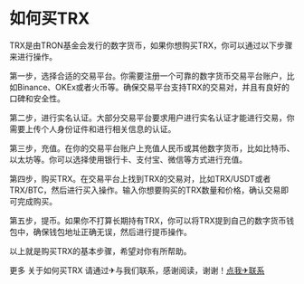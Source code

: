 # 如何买TRX

TRX是由TRON基金会发行的数字货币，如果你想购买TRX，你可以通过以下步骤来进行操作。

第一步，选择合适的交易平台。你需要注册一个可靠的数字货币交易平台账户，比如Binance、OKEx或者火币等。确保交易平台支持TRX的交易对，并且有良好的口碑和安全性。

第二步，进行实名认证。大部分交易平台要求用户进行实名认证才能进行交易，你需要上传个人身份证件和进行相关信息的认证。

第三步，充值。在你的交易平台账户上充值人民币或其他数字货币，比如比特币、以太坊等。你可以选择使用银行卡、支付宝、微信等方式进行充值。

第四步，购买TRX。在交易平台上找到TRX的交易对，比如TRX/USDT或者TRX/BTC，然后进行买入操作。输入你想要购买的TRX数量和价格，确认交易即可完成购买。

第五步，提币。如果你不打算长期持有TRX，你可以将TRX提到自己的数字货币钱包中，确保钱包地址正确无误，然后进行提币操作。

以上就是购买TRX的基本步骤，希望对你有所帮助。

更多 关于如何买TRX 请通过✈与我们联系，感谢阅读，谢谢！[点我✈联系](https://sms.k02.cc)